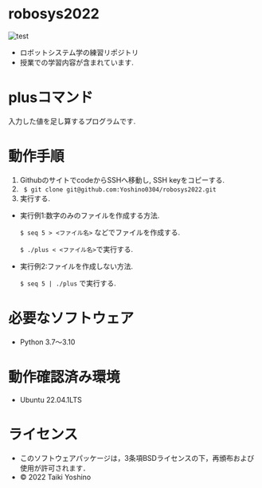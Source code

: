 # robosys2022
![test](https://github.com/Yoshino0304/robosys2022/actions/workflows/test.yml/badge.svg)
* ロボットシステム学の練習リポジトリ
* 授業での学習内容が含まれています.

# plusコマンド
入力した値を足し算するプログラムです.

# 動作手順
1. GithubのサイトでcodeからSSHへ移動し, SSH keyをコピーする. 
1. ``` $ git clone git@github.com:Yoshino0304/robosys2022.git```
1. 実行する. 
    
* 実行例1:数字のみのファイルを作成する方法.

   ```$ seq 5 > <ファイル名>```  などでファイルを作成する.

   ```$ ./plus < <ファイル名>```で実行する.

* 実行例2:ファイルを作成しない方法.

   ```$ seq 5 | ./plus```  で実行する. 　

# 必要なソフトウェア
* Python 3.7～3.10

# 動作確認済み環境
* Ubuntu 22.04.1LTS 

# ライセンス
 * このソフトウェアパッケージは，3条項BSDライセンスの下，再頒布および使用が許可されます．
 * © 2022 Taiki Yoshino
